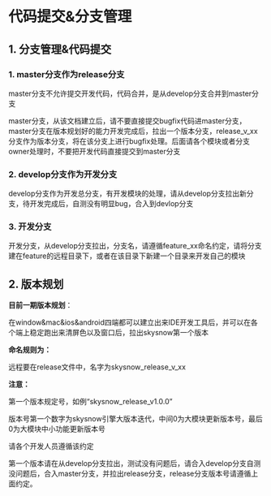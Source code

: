 # 代码提交&分支管理

## 1. 分支管理&代码提交

### 1. master分支作为release分支

master分支不允许提交开发代码，代码合并，是从develop分支合并到master分支

master分支，从该文档建立后，请不要直接提交bugfix代码进master分支，master分支在版本规划好的能力开发完成后，拉出一个版本分支，release_v_xx分支作为版本分支，将在该分支上进行bugfix处理。后面请各个模块或者分支owner处理时，不要把开发代码直接提交到master分支

### 2. develop分支作为开发分支

develop分支作为开发总分支，有开发模块的处理，请从develop分支拉出新分支，待开发完成后，自测没有明显bug，合入到devlop分支

### 3. 开发分支

开发分支，从develop分支拉出，分支名，请遵循feature_xx命名约定，请将分支建在feature的远程目录下，或者在该目录下新建一个目录来开发自己的模块

## 2. 版本规划

**目前一期版本规划**：

在window&mac&ios&android四端都可以建立出来IDE开发工具后，并可以在各个端上稳定跑出来清屏色以及窗口后，拉出skysnow第一个版本

**命名规则为：**

远程要在release文件中，名字为skysnow_release_v_xx

**注意：**

第一个版本规定号，如例“skysnow_release_v1.0.0”

版本号第一个数字为skysnow引擎大版本迭代，中间0为大模块更新版本号，最后0为大模块中小功能更新版本号

请各个开发人员遵循该约定

第一个版本请在从develop分支拉出，测试没有问题后，请合入develop分支自测没问题后，合入master分支，并拉出release分支，release分支版本号请遵循上面约定。



